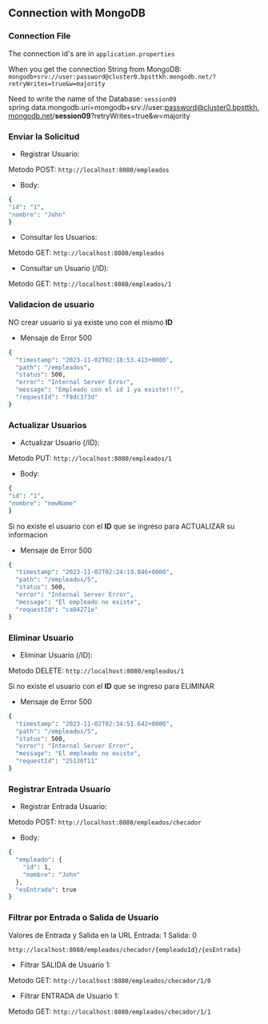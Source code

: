 ## Connection with MongoDB

### Connection File

The connection id's are in `application.properties`

When you get the connection String from MongoDB:
`mongodb+srv://user:password@cluster0.bpsttkh.mongodb.net/?retryWrites=true&w=majority`

Need to write the name of the Database: `session09`
spring.data.mongodb.uri=mongodb+srv://user:password@cluster0.bpsttkh.mongodb.net/**session09**?retryWrites=true&w=majority



### Enviar la Solicitud

- Registrar Usuario:

Metodo POST:
`http://localhost:8080/empleados`

- Body:
```bash
{
"id": "1",
"nombre": "John"
}
```

- Consultar los Usuarios:

Metodo GET:
`http://localhost:8080/empleados`


- Consultar un Usuario (/ID):

Metodo GET:
`http://localhost:8080/empleados/1`


### Validacion de usuario


NO crear usuario si ya existe uno con el mismo **ID**

- Mensaje de Error 500

```bash
{
  "timestamp": "2023-11-02T02:18:53.413+0000",
  "path": "/empleados",
  "status": 500,
  "error": "Internal Server Error",
  "message": "Empleado con el id 1 ya existe!!!",
  "requestId": "f9dc373d"
}
```


### Actualizar Usuarios

- Actualizar Usuario (/ID):

Metodo PUT:
`http://localhost:8080/empleados/1`

- Body:
```bash
{
"id": "1",
"nombre": "newName"
}
```

Si no existe el usuario con el **ID** que se ingreso para ACTUALIZAR su informacion

- Mensaje de Error 500

```bash
{
  "timestamp": "2023-11-02T02:24:19.846+0000",
  "path": "/empleados/5",
  "status": 500,
  "error": "Internal Server Error",
  "message": "El empleado no existe",
  "requestId": "ca04271e"
}
```

### Eliminar Usuario

- Eliminar Usuario (/ID):

Metodo DELETE:
`http://localhost:8080/empleados/1`


Si no existe el usuario con el **ID** que se ingreso para ELIMINAR

- Mensaje de Error 500

```bash
{
  "timestamp": "2023-11-02T02:34:51.642+0000",
  "path": "/empleados/5",
  "status": 500,
  "error": "Internal Server Error",
  "message": "El empleado no existe",
  "requestId": "25136f11"
}
```
### Registrar Entrada Usuario

- Registrar Entrada Usuario:

Metodo POST:
`http://localhost:8080/empleados/checador`

- Body:
```bash
{
  "empleado": {
    "id": 1,
    "nombre": "John"
  },
  "esEntrada": true
}
```

### Filtrar por Entrada o Salida de Usuario

Valores de Entrada y Salida en la URL
Entrada: 1
Salida: 0

```bash
http://localhost:8080/empleados/checador/{empleadoId}/{esEntrada}
```

- Filtrar SALIDA de Usuario 1:

Metodo GET:
`http://localhost:8080/empleados/checador/1/0`

- Filtrar ENTRADA de Usuario 1:

Metodo GET:
`http://localhost:8080/empleados/checador/1/1`
